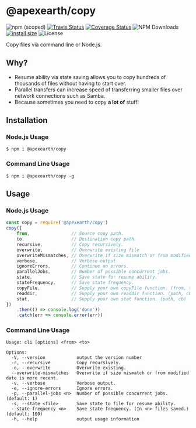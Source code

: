 # @apexearth/copy

![npm (scoped)](https://img.shields.io/npm/v/@apexearth/copy.svg)
[![Travis Status](https://travis-ci.org/apexearth/copy.svg?branch=master)](https://coveralls.io/github/apexearth/copy?branch=master)
[![Coverage Status](https://coveralls.io/repos/github/apexearth/copy/badge.svg?branch=master)](https://coveralls.io/github/apexearth/copy?branch=master)
![NPM Downloads](https://img.shields.io/npm/dw/@apexearth/copy.svg?style=flat)
[![install size](https://packagephobia.now.sh/badge?p=@apexearth/copy)](https://packagephobia.now.sh/result?p=@apexearth/copy)
![License](https://img.shields.io/npm/l/@apexearth/copy.svg?style=flat)

Copy files via command line or Node.js.

## Why?

- Resume ability via state saving allows you to copy hundreds of thousands of files without having to start over.
- Parallel transfers can increase speed of transferring smaller files over network connections such as Samba.
- Because sometimes you need to copy **a lot of** stuff!

## Installation

### Node.js Usage

    $ npm i @apexearth/copy
    
### Command Line Usage

    $ npm i @apexearth/copy -g
    
## Usage

### Node.js Usage

```javascript
const copy = require('@apexearth/copy')
copy({
    from,                // Source copy path.
    to,                  // Destination copy path.
    recursive,           // Copy recursively.
    overwrite,           // Overwrite existing file
    overwriteMismatches, // Overwrite if size mismatch or from modified date is more recent.
    verbose,             // Verbose output.
    ignoreErrors,        // Continue on errors.
    parallelJobs,        // Number of possible concurrent jobs.
    state,               // Save state for resume ability.
    stateFrequency,      // Save state frequency.
    copyFile,            // Supply your own copyFile function. (from, to, cb)
    readdir,             // Supply your own readdir function. (path, cb)
    stat,                // Supply your own stat function. (path, cb)
})
    .then(() => console.log('done'))
    .catch(err => console.error(err))
```

### Command Line Usage

```shell
Usage: cli [options] <from> <to>

Options:
  -V, --version            output the version number
  -r, --recursive          Copy recursively.
  -o, --overwrite          Overwrite existing.
  --overwrite-mismatches   Overwrite if size mismatch or from modified date is more recent.
  -v, --verbose            Verbose output.
  -e, --ignore-errors      Ignore errors.
  -p, --parallel-jobs <n>  Number of possible concurrent jobs. (default: 1)
  -s, --state <file>       Save state to file for resume ability.
  --state-frequency <n>    Save state frequency. (In <n> files saved.) (default: 100)
  -h, --help               output usage information
```
